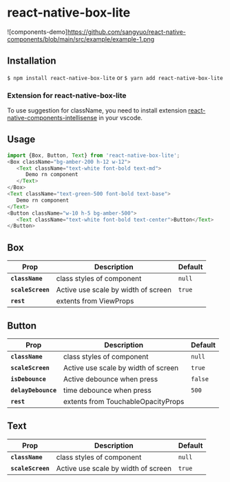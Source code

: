# react-native-box-lite

![components-demo]https://github.com/sangyuo/react-native-components/blob/main/src/example/example-1.png

## Installation

`$ npm install react-native-box-lite`
or
`$ yarn add react-native-box-lite`

### Extension for react-native-box-lite

To use suggestion for className, you need to install extension [react-native-components-intellisense](https://marketplace.visualstudio.com/items?itemName=SangYuo.react-native-components-intellisense) in your vscode.

## Usage

```js
import {Box, Button, Text} from 'react-native-box-lite';
<Box className="bg-amber-200 h-12 w-12">
   <Text className="text-white font-bold text-md">
      Demo rn component
   </Text>
</Box>
<Text className="text-green-500 font-bold text-base">
   Demo rn component
</Text>
<Button className="w-10 h-5 bg-amber-500">
   <Text className="text-white font-bold text-center">Button</Text>
</Button>
```

## Box

| Prop              | Description                         | Default |
| ----------------- | ----------------------------------- | ------- |
| **`className`**   | class styles of component           | `null`  |
| **`scaleScreen`** | Active use scale by width of screen | `true`  |
| **`rest`**        | extents from ViewProps              |         |

## Button

| Prop                | Description                         | Default |
| ------------------- | ----------------------------------- | ------- |
| **`className`**     | class styles of component           | `null`  |
| **`scaleScreen`**   | Active use scale by width of screen | `true`  |
| **`isDebounce`**    | Active debounce when press          | `false` |
| **`delayDebounce`** | time debounce when press            | `500`   |
| **`rest`**          | extents from TouchableOpacityProps  |         |

## Text

| Prop              | Description                         | Default |
| ----------------- | ----------------------------------- | ------- |
| **`className`**   | class styles of component           | `null`  |
| **`scaleScreen`** | Active use scale by width of screen | `true`  |
